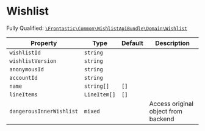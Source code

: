 #  Wishlist

Fully Qualified: [`\Frontastic\Common\WishlistApiBundle\Domain\Wishlist`](../../../../src/php/WishlistApiBundle/Domain/Wishlist.php)

Property|Type|Default|Description
--------|----|-------|-----------
`wishlistId`|`string`||
`wishlistVersion`|`string`||
`anonymousId`|`string`||
`accountId`|`string`||
`name`|`string[]`|`[]`|
`lineItems`|`LineItem[]`|`[]`|
`dangerousInnerWishlist`|`mixed`||Access original object from backend

